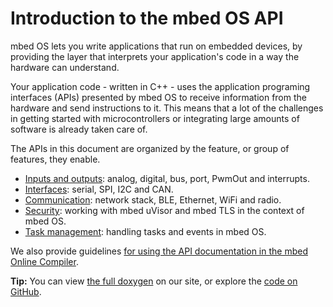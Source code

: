 # Introduction to the mbed OS API 

mbed OS lets you write applications that run on embedded devices, by providing the layer that interprets your application's code in a way the hardware can understand.

Your application code - written in C++ - uses the application programing interfaces (APIs) presented by mbed OS to receive information from the hardware and send instructions to it. This means that a lot of the challenges in getting started with microcontrollers or integrating large amounts of software is already taken care of.

The APIs in this document are organized by the feature, or group of features, they enable.

* [Inputs and outputs](APIs/io/inputs_outputs.md): analog, digital, bus, port, PwmOut and interrupts.
* [Interfaces](APIs/interfaces/interfaces.md): serial, SPI, I2C and CAN.
* [Communication](APIs/communication/network_sockets.md): network stack, BLE, Ethernet, WiFi and radio.
* [Security](APIs/security/security.md): working with mbed uVisor and mbed TLS in the context of mbed OS.
* [Task management](APIs/tasks/rtos.md): handling tasks and events in mbed OS.

We also provide guidelines [for using the API documentation in the mbed Online Compiler](APIs/API_Documentation.md). 

<span class="tips">**Tip:** You can view [the full doxygen](https://docs.mbed.com/docs/mbed-os-api/en/mbed-os-5.2/api/index.html) on our site, or explore the [code on GitHub](https://github.com/ARMmbed/mbed-os/tree/mbed-os-5.2).</span>
